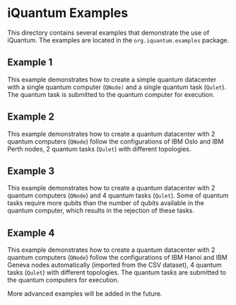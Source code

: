 # iQuantum Examples
This directory contains several examples that demonstrate the use of iQuantum. 
The examples are located in the `org.iquantum.examples` package. 

## Example 1
This example demonstrates how to create a simple quantum datacenter with a single quantum computer (`QNode)` and 
a single quantum task (`Qulet`). The quantum task is submitted to the quantum computer for execution.

## Example 2
This example demonstrates how to create a quantum datacenter with 2 quantum computers (`QNode`) follow the configurations 
of IBM Oslo and IBM Perth nodes, 2 quantum tasks (`Qulet`) with different topologies. 

## Example 3
This example demonstrates how to create a quantum datacenter with 2 quantum computers (`QNode`) and
4 quantum tasks (`Qulet`). Some of quantum tasks require more qubits than the number of qubits 
available in the quantum computer, which results in the rejection of these tasks.

## Example 4
This example demonstrates how to create a quantum datacenter with 2 quantum computers (`QNode`) follow the configurations
of IBM Hanoi and IBM Geneva nodes automatically (imported from the CSV dataset), 4 quantum tasks (`Qulet`) with different 
topologies. The quantum tasks are submitted to the quantum computers for execution.

More advanced examples will be added in the future.